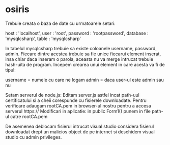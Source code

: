 # osiris

Trebuie creata o baza de date cu urmatoarele setari:

  host            : 'localhost',
  user            : 'root',
  password        : 'rootpassword',
  database        : 'mysqlcsharp',
  table           : 'mysqlcsharp'
  
  In tabelul mysqlcsharp trebuie sa existe coloanele username, password, admin. Fiecare dintre acestea trebuie sa fie unice fiecarui element inserat, insa chiar daca inseram o parola, aceasta nu va merge intrucat trebuie hash-uita de program. Incepem crearea unui element in care acesta va fi de tipul:
  
  username = numele cu care ne logam
  admin = daca user-ul este admin sau nu
  
  Setam serverul de node.js:
  Editam server.js astfel incat path-uul certificatului si a cheii corespunde cu fisierele downloadate.
  Pentru verificare adaugam rootCA.pem in browser-ul nostru pentru a accesa serverul https://
  Modificari in aplicatie:
  in public Form1() punem in file path-ul catre rootCA.pem
  
  De asemenea deblocam fisierul intrucat visual studio considera fisierul downloadat drept un malicios object de pe internet si deschidem visual studio cu admin privileges.
  
